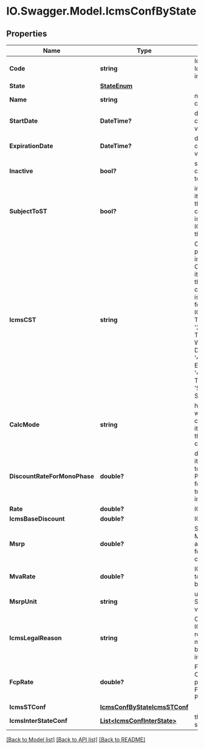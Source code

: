 # IO.Swagger.Model.IcmsConfByState
## Properties

Name | Type | Description | Notes
------------ | ------------- | ------------- | -------------
**Code** | **string** | Identify the IcmsConfState in namespace | 
**State** | [**StateEnum**](StateEnum.md) |  | 
**Name** | **string** | name for this configuration | [optional] 
**StartDate** | **DateTime?** | date when this configuration values starts | [optional] 
**ExpirationDate** | **DateTime?** | date when this configuration values expire | [optional] 
**Inactive** | **bool?** | set this configuration to Inactive | [optional] 
**SubjectToST** | **bool?** | inform that the item linked to this configuration is subject to ICMS ST on this state | [optional] 
**IcmsCST** | **string** | On sales process inform the CST hat the item linked to this configuration is subject to for the own ICMS - &#39;00&#39; # TAXABLE - &#39;20&#39; # TAXABLE WITH BASE DISCOUNT - &#39;40&#39; # EXEMPT - &#39;41&#39; # NOT TAXABLE - &#39;50&#39; # SUSPENDED  | [optional] 
**CalcMode** | **string** | how this ICMS will be calculed for itens linked to this configuration | [optional] 
**DiscountRateForMonoPhase** | **double?** | discount if the item is subject to monophase PIS/COFINS for transactions inside state | [optional] 
**Rate** | **double?** | ICMS rate | [optional] 
**IcmsBaseDiscount** | **double?** | ICMS rate | [optional] 
**Msrp** | **double?** | SRP or MMSRP amount base for this icms configuration | [optional] 
**MvaRate** | **double?** | ICMS mva rate to define calc base | [optional] 
**MsrpUnit** | **string** | unit used to SRP amount value | [optional] 
**IcmsLegalReason** | **string** | Code for the ICM legal reason, this message will be placed on invoice. | [optional] 
**FcpRate** | **double?** | Fundo de Combate à pobreza / Fund Against Poverty | [optional] 
**IcmsSTConf** | [**IcmsConfByStateIcmsSTConf**](IcmsConfByStateIcmsSTConf.md) |  | [optional] 
**IcmsInterStateConf** | [**List&lt;IcmsConfInterState&gt;**](IcmsConfInterState.md) | the map key is state code | [optional] 

[[Back to Model list]](../README.md#documentation-for-models) [[Back to API list]](../README.md#documentation-for-api-endpoints) [[Back to README]](../README.md)

